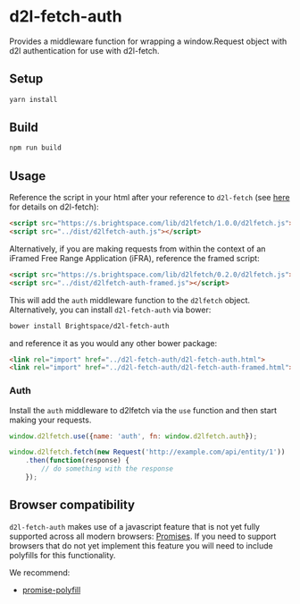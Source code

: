 # d2l-fetch-auth
Provides a middleware function for wrapping a window.Request object with d2l authentication for use with d2l-fetch.

## Setup

```sh
yarn install
```

## Build

```sh
npm run build
```

## Usage

Reference the script in your html after your reference to `d2l-fetch` (see [here](https://github.com/Brightspace/d2l-fetch) for details on d2l-fetch):

```html
<script src="https://s.brightspace.com/lib/d2lfetch/1.0.0/d2lfetch.js"></script>
<script src="../dist/d2lfetch-auth.js"></script>
```

Alternatively, if you are making requests from within the context of an iFramed Free Range Application (iFRA), reference the framed script:

```html
<script src="https://s.brightspace.com/lib/d2lfetch/0.2.0/d2lfetch.js"></script>
<script src="../dist/d2lfetch-auth-framed.js"></script>
```

This will add the `auth` middleware function to the `d2lfetch` object. Alternatively, you can install `d2l-fetch-auth` via bower:

```sh
bower install Brightspace/d2l-fetch-auth
```

and reference it as you would any other bower package:

```html
<link rel="import" href="../d2l-fetch-auth/d2l-fetch-auth.html">
<link rel="import" href="../d2l-fetch-auth/d2l-fetch-auth-framed.html">
```

### Auth

Install the `auth` middleware to d2lfetch via the `use` function and then start making your requests.

```js
window.d2lfetch.use({name: 'auth', fn: window.d2lfetch.auth});

window.d2lfetch.fetch(new Request('http://example.com/api/entity/1'))
	.then(function(response) {
		// do something with the response
	});
```

## Browser compatibility

`d2l-fetch-auth` makes use of a javascript feature that is not yet fully supported across all modern browsers: [Promises](https://developer.mozilla.org/en/docs/Web/JavaScript/Reference/Global_Objects/Promise). If you need to support browsers that do not yet implement this feature you will need to include polyfills for this functionality.

We recommend:

* [promise-polyfill](https://github.com/PolymerLabs/promise-polyfill/)
